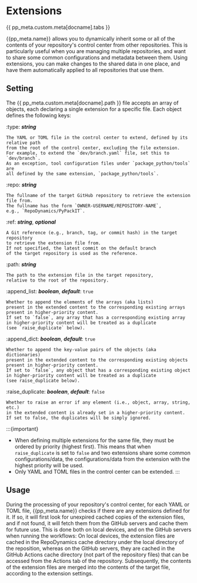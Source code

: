 # Extensions


{{ pp_meta.custom.meta[docname].tabs }}

{{pp_meta.name}} allows you to dynamically inherit
some or all of the contents of your repository's control center from other repositories.
This is particularly useful when you are managing multiple repositories,
and want to share some common configurations and metadata between them.
Using extensions, you can make changes to the shared data in one place,
and have them automatically applied to all repositories that use them.


## Setting

The {{ pp_meta.custom.meta[docname].path }} file accepts an array of objects,
each declaring a single extension for a specific file.
Each object defines the following keys:

:type: ***string***
    
    The YAML or TOML file in the control center to extend, defined by its relative path
    from the root of the control center, excluding the file extension.
    For example, to extend the `dev/branch.yaml` file, set this to `dev/branch`.
    As an exception, tool configuration files under `package_python/tools` are
    all defined by the same extension, `package_python/tools`.

:repo: ***string***

    The fullname of the target GitHub repository to retrieve the extension file from.
    The fullname has the form `OWNER-USERNAME/REPOSITORY-NAME`,
    e.g., `RepoDynamics/PyPackIT`.

:ref: ***string***, ***optional***

    A Git reference (e.g., branch, tag, or commit hash) in the target repository
    to retrieve the extension file from.
    If not specified, the latest commit on the default branch
    of the target repository is used as the reference.

:path: ***string***

    The path to the extension file in the target repository,
    relative to the root of the repository.

:append_list: ***boolean***, ***default***: `true`

    Whether to append the elements of the arrays (aka lists)
    present in the extended content to the corresponding existing arrays
    present in higher-priority content.
    If set to `false`, any array that has a corresponding existing array
    in higher-priority content will be treated as a duplicate
    (see `raise_duplicate` below).

:append_dict: ***boolean***, ***default***: `true`

    Whether to append the key-value pairs of the objects (aka dictionaries)
    present in the extended content to the corresponding existing objects
    present in higher-priority content.
    If set to `false`, any object that has a corresponding existing object
    in higher-priority content will be treated as a duplicate
    (see raise_duplicate below).

:raise_duplicate: ***boolean***, ***default***: `false`

    Whether to raise an error if any element (i.e., object, array, string, etc.)
    in the extended content is already set in a higher-priority content.
    If set to false, the duplicates will be simply ignored.


:::{important}
- When defining multiple extensions for the same file,
  they must be ordered by priority (highest first).
  This means that when `raise_duplicate` is set to `false` and
  two extensions share some common configurations/data,
  the configurations/data from the extension with the highest priority will be used.
- Only YAML and TOML files in the control center can be extended.
:::


## Usage

During the processing of your repository's control center,
for each YAML or TOML file, {{pp_meta.name}} checks if there are any extensions defined for it.
If so, it will first look for unexpired cached copies of the extension files,
and if not found, it will fetch them from the GitHub servers and cache them for future use.
This is done both on local devices, and on the GitHub servers when running the workflows:
On local devices, the extension files are cached in the RepoDynamics cache directory
under the local directory of the reposition, whereas on the GitHub servers,
they are cached in the GitHub Actions cache directory (not part of the repository files)
that can be accessed from the Actions tab of the repository.
Subsequently, the contents of the extension files are merged into the contents of the target file,
according to the extension settings.
